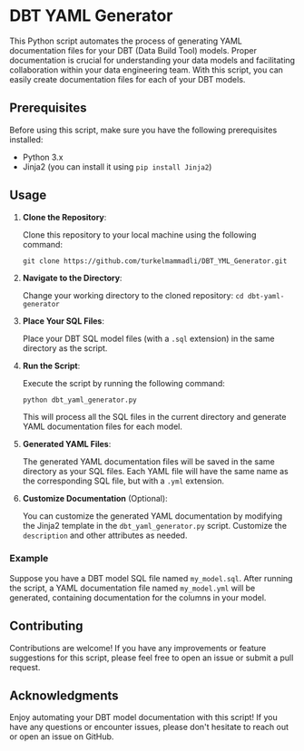 # DBT YAML Generator

This Python script automates the process of generating YAML documentation files for your DBT (Data Build Tool) models. Proper documentation is crucial for understanding your data models and facilitating collaboration within your data engineering team. With this script, you can easily create documentation files for each of your DBT models.

## Prerequisites

Before using this script, make sure you have the following prerequisites installed:

- Python 3.x
- Jinja2 (you can install it using `pip install Jinja2`)

## Usage

1. **Clone the Repository**:

   Clone this repository to your local machine using the following command:
   
   `git clone https://github.com/turkelmammadli/DBT_YML_Generator.git`


2. **Navigate to the Directory**:
   
   Change your working directory to the cloned repository:
    `cd dbt-yaml-generator`


4. **Place Your SQL Files**:

   Place your DBT SQL model files (with a `.sql` extension) in the same directory as the script.

4. **Run the Script**:

   Execute the script by running the following command:

   `python dbt_yaml_generator.py`

   This will process all the SQL files in the current directory and generate YAML documentation files for each model.

6. **Generated YAML Files**:

   The generated YAML documentation files will be saved in the same directory as your SQL files. Each YAML file will have the same name as the corresponding SQL file, but with a `.yml` extension.

7. **Customize Documentation** (Optional):

   You can customize the generated YAML documentation by modifying the Jinja2 template in the `dbt_yaml_generator.py` script. Customize the `description` and other attributes as needed.

### Example

  Suppose you have a DBT model SQL file named `my_model.sql`. After running the script, a YAML documentation file named `my_model.yml` will be generated, containing documentation for the columns in your model.

## Contributing

  Contributions are welcome! If you have any improvements or feature suggestions for this script, please feel free to open an issue or submit a pull request.

## Acknowledgments

  Enjoy automating your DBT model documentation with this script! If you have any questions or encounter issues, please don't hesitate to reach out or open an issue on GitHub.
